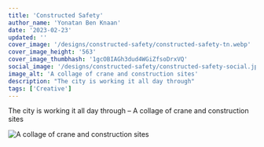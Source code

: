 ```yaml
---
title: 'Constructed Safety'
author_name: 'Yonatan Ben Knaan'
date: '2023-02-23'
updated: ''
cover_image: '/designs/constructed-safety/constructed-safety-tn.webp'
cover_image_height: '563'
cover_image_thumbhash: '1gcOBIAGh3dud4WGiZfsoDrxVQ'
social_image: '/designs/constructed-safety/constructed-safety-social.jpg'
image_alt: 'A collage of crane and construction sites'
description: "The city is working it all day through"
tags: ['Creative']
---
```


The city is working it all day through – A collage of crane and construction sites

![A collage of crane and construction sites](/designs/constructed-safety/constructed-safety.webp)